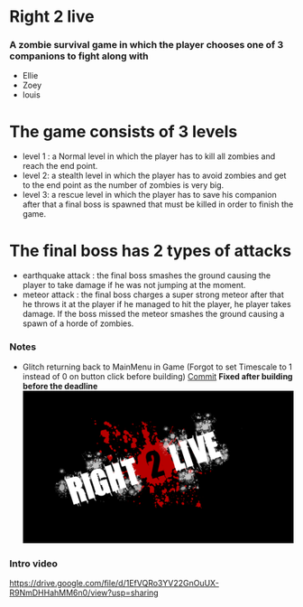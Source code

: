 # Right 2 live
### A zombie survival game in which the player chooses one of 3 companions to fight along with
* Ellie
* Zoey
* louis
# The game consists of 3 levels 
* level 1 : a Normal level in which the player has to kill all zombies and reach the end point.
* level 2: a stealth level in which the player has to avoid zombies and get to the end point as the number of zombies is very big.
* level 3: a rescue level in which the player has to save his companion after that a final boss is spawned that must be killed in order to finish the game.
# The final boss has 2 types of attacks
* earthquake attack : the final boss smashes the ground causing the player to take damage if he was not jumping at the moment.
* meteor attack : the final boss charges a super strong meteor after that he throws it at the player if he managed to hit the player, he player takes damage. If the boss missed the meteor smashes the ground causing a spawn of a horde of zombies.

### Notes
- Glitch returning back to MainMenu in Game (Forgot to set Timescale to 1 instead of 0 on button click before building) [Commit](https://github.com/guc-met/final-project-right2live/commit/2325ae72c19a5370a9f782c203bf9e73e81e033c#diff-bd12731d7bc9b843d8523e654ae92abe735ee95f0777e46e77ee286b17833acd) **Fixed after building before the deadline** 
![Game](./Assets/Textures/UI/MainMenu/logoFull.png)

### Intro video
https://drive.google.com/file/d/1EfVQRo3YV22GnOuUX-R9NmDHHahMM6n0/view?usp=sharing
